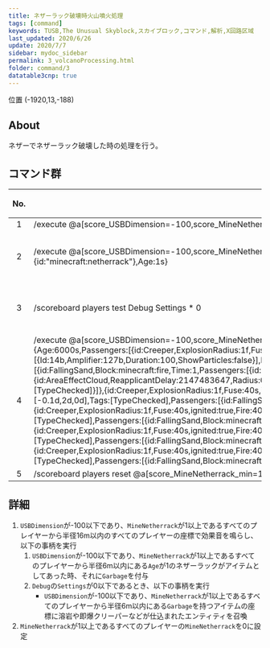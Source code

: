 ```yaml
---
title: ネザーラック破壊時火山噴火処理
tags: [command]
keywords: TUSB,The Unusual Skyblock,スカイブロック,コマンド,解析,X回路区域
last_updated: 2020/6/26
update: 2020/7/7
sidebar: mydoc_sidebar
permalink: 3_volcanoProcessing.html
folder: command/3
datatable3cnp: true
---
```


<span class="label label-primary">位置 (-1920,13,-188)</span>

## About

ネザーでネザーラック破壊した時の処理を行う。

## コマンド群

<div class="datatable3cnp-begin"></div>

|No.|コマンド群|状態|
|:-:|-|-|
|1|/execute @a[score_USBDimension=-100,score_MineNetherrack_min=1] ~ ~ ~ /playsound entity.blaze.ambient master @a[r=16] ~ ~ ~ 0.5 0.5|
|2|/execute @a[score_USBDimension=-100,score_MineNetherrack_min=1] ~ ~ ~ /scoreboard players tag @e[r=6,type=Item] add Garbage {Item:{id:"minecraft:netherrack"},Age:1s}|条件付き|
|3|/scoreboard players test Debug Settings * 0|条件付き|
|4|/execute @a[score_USBDimension=-100,score_MineNetherrack_min=1] ~ ~ ~ /execute @e[r=6,type=Item,tag=Garbage,c=1] ~ ~ ~ /summon XPOrb ~ ~1 ~ {Age:6000s,Passengers:[{id:Creeper,ExplosionRadius:1f,Fuse:40s,ignited:true,Fire:40s,ActiveEffects:[{Id:14b,Amplifier:127b,Duration:100,ShowParticles:false}],Motion:[0d,2d,0d],Tags:[TypeChecked],Passengers:[{id:FallingSand,Block:minecraft:fire,Time:1,Passengers:[{id:FallingSand,Block:minecraft:flowing_lava,Time:1}]},{id:AreaEffectCloud,ReapplicantDelay:2147483647,Radius:0.5f,RadiusOnUse:0f,DurationOnUse:0f,Duration:40,RadiusPerTick:0f,WaitTime:0,Age:0,Particle:lava,Tags:[TypeChecked]}]},{id:Creeper,ExplosionRadius:1f,Fuse:40s,ignited:true,Fire:40s,ActiveEffects:[{Id:14b,Amplifier:127b,Duration:100,ShowParticles:false}],Motion:[-0.1d,2d,0d],Tags:[TypeChecked],Passengers:[{id:FallingSand,Block:minecraft:fire,Time:1,Passengers:[{id:FallingSand,Block:minecraft:flowing_lava,Time:1}]}]},{id:Creeper,ExplosionRadius:1f,Fuse:40s,ignited:true,Fire:40s,ActiveEffects:[{Id:14b,Amplifier:127b,Duration:100,ShowParticles:false}],Motion:[0d,2d,-0.1d],Tags:[TypeChecked],Passengers:[{id:FallingSand,Block:minecraft:fire,Time:1,Passengers:[{id:FallingSand,Block:minecraft:flowing_lava,Time:1}]}]},{id:Creeper,ExplosionRadius:1f,Fuse:40s,ignited:true,Fire:40s,ActiveEffects:[{Id:14b,Amplifier:127b,Duration:100,ShowParticles:false}],Motion:[0.1d,2d,0d],Tags:[TypeChecked],Passengers:[{id:FallingSand,Block:minecraft:fire,Time:1,Passengers:[{id:FallingSand,Block:minecraft:flowing_lava,Time:1}]}]},{id:Creeper,ExplosionRadius:1f,Fuse:40s,ignited:true,Fire:40s,ActiveEffects:[{Id:14b,Amplifier:127b,Duration:100,ShowParticles:false}],Motion:[0d,2d,0.1d],Tags:[TypeChecked],Passengers:[{id:FallingSand,Block:minecraft:fire,Time:1,Passengers:[{id:FallingSand,Block:minecraft:flowing_lava,Time:1}]}]}]}|条件付き|
|5|/scoreboard players reset @a[score_MineNetherrack_min=1] MineNetherrack|

<div class="datatable3cnp-end"></div>

## 詳細

1. `USBDimension`が-100以下であり、`MineNetherrack`が1以上であるすべてのプレイヤーから半径16m以内のすべてのプレイヤーの座標で効果音を鳴らし、以下の事柄を実行
   1. `USBDimension`が-100以下であり、`MineNetherrack`が1以上であるすべてのプレイヤーから半径6m以内にある`Age`が1のネザーラックがアイテムとしてあった時、それに`Garbage`を付与
   2. `Debug`の`Settings`が0以下であるとき、以下の事柄を実行
      - `USBDimension`が-100以下であり、`MineNetherrack`が1以上であるすべてのプレイヤーから半径6m以内にある`Garbage`を持つアイテムの座標に溶岩や即爆クリーパーなどが仕込まれたエンティティを召喚
2. `MineNetherrack`が1以上であるすべてのプレイヤーの`MineNetherrack`を0に設定
